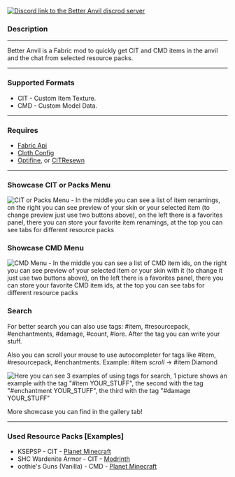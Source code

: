 [![Discord link to the Better Anvil discrod server](https://cdn.modrinth.com/data/cached_images/219842bdb5bbef9c2038ec2cc67a350a3fa092fd.png)](https://discord.gg/NZzxdkrV4s)

### Description

---

Better Anvil is a Fabric mod to quickly get CIT and CMD items in the anvil and the chat from selected resource packs.

---

### Supported Formats
- CIT - Custom Item Texture.
- CMD - Custom Model Data.

---

### Requires
- [Fabric Api](https://modrinth.com/mod/fabric-api)
- [Cloth Config](https://modrinth.com/mod/cloth-config)
- [Optifine](https://optifine.net/), or [CITResewn](https://modrinth.com/mod/cit-resewn)

---

### Showcase CIT or Packs Menu

![CIT or Packs Menu - In the middle you can see a list of item renamings, on the right you can see preview of your skin or your selected item (to change preview just use two buttons above), on the left there is a favorites panel, there you can store your favorite item renamings, at the top you can see tabs for different resource packs](https://cdn.modrinth.com/data/cached_images/76dea0d4baac5bfe63d83c4e105b32c562e3cb9d.png)

### Showcase CMD Menu

![CMD Menu - In the middle you can see a list of CMD item ids, on the right you can see preview of your selected item or your skin with it (to change it just use two buttons above), on the left there is a favorites panel, there you can store your favorite CMD item ids, at the top you can see tabs for different resource packs](https://cdn.modrinth.com/data/cached_images/721898abf8cd40dd9ff4f36705bfea0db8678a65.png)

### Search
For better search you can also use tags: #item, #resourcepack, #enchantments, #damage, #count, #lore. After the tag you can write your stuff.

Also you can scroll your mouse to use autocompleter for tags like #item, #resourcepack, #enchantments.
Example: #item *scroll* -&gt; #item Diamond

![Here you can see 3 examples of using tags for search, 1 picture shows an example with the tag "#item YOUR_STUFF", the second with the tag "#enchantment YOUR_STUFF", the third with the tag "#damage YOUR_STUFF"](https://cdn.modrinth.com/data/cached_images/4896e958ef3d0e60511210a2e1316c5f68966fdc.png)

More showcase you can find in the gallery tab!

---

### Used Resource Packs [Examples]
- KSEPSP - CIT - [Planet Minecraft](https://www.planetminecraft.com/texture-pack/ksepsp-v8-0/)
- SHC Wardenite Armor - CIT - [Modrinth](https://modrinth.com/resourcepack/shc-wardenite-armor)
- oothie's Guns (Vanilla) - CMD - [Planet Minecraft](https://www.planetminecraft.com/texture-pack/oothie-s-guns-vanilla/)
